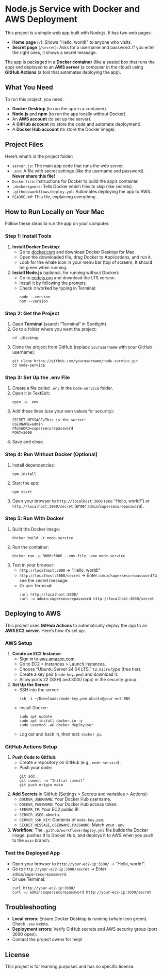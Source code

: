 # Node.js Service with Docker and AWS Deployment

This project is a simple web app built with Node.js. It has two web pages:
- **Home page** (`/`): Shows "Hello, world!" to anyone who visits.
- **Secret page** (`/secret`): Asks for a username and password. If you enter the right ones, it shows a secret message.

The app is packaged in a **Docker container** (like a sealed box that runs the app) and deployed to an **AWS server** (a computer in the cloud) using **GitHub Actions** (a tool that automates deploying the app).

## What You Need
To run this project, you need:
- **Docker Desktop** (to run the app in a container).
- **Node.js** and **npm** (to run the app locally without Docker).
- An **AWS account** (to set up the server).
- A **GitHub account** (to store the code and automate deployment).
- A **Docker Hub account** (to store the Docker image).

## Project Files
Here’s what’s in the project folder:
- `server.js`: The main app code that runs the web server.
- `.env`: A file with secret settings (like the username and password). **Never share this file!**
- `Dockerfile`: Instructions for Docker to build the app’s container.
- `.dockerignore`: Tells Docker which files to skip (like secrets).
- `.github/workflows/deploy.yml`: Automates deploying the app to AWS.
- `README.md`: This file, explaining everything.

## How to Run Locally on Your Mac
Follow these steps to run the app on your computer.

### Step 1: Install Tools
1. **Install Docker Desktop**:
   - Go to [docker.com](https://www.docker.com/products/docker-desktop/) and download Docker Desktop for Mac.
   - Open the downloaded file, drag Docker to Applications, and run it.
   - Look for the whale icon in your menu bar (top of screen). It should be green when running.
2. **Install Node.js** (optional, for running without Docker):
   - Go to [nodejs.org](https://nodejs.org/) and download the LTS version.
   - Install it by following the prompts.
   - Check it worked by typing in Terminal:
     ```
     node --version
     npm --version
     ```

### Step 2: Get the Project
1. Open **Terminal** (search “Terminal” in Spotlight).
2. Go to a folder where you want the project:
   ```
   cd ~/Desktop
   ```
3. Clone the project from GitHub (replace `yourusername` with your GitHub username):
   ```
   git clone https://github.com/yourusername/node-service.git
   cd node-service
   ```

### Step 3: Set Up the .env File
1. Create a file called `.env` in the `node-service` folder.
2. Open it in TextEdit:
   ```
   open -e .env
   ```
3. Add these lines (use your own values for security):
   ```
   SECRET_MESSAGE=This is the secret!
   USERNAME=admin
   PASSWORD=supersecurepassword
   PORT=3000
   ```
4. Save and close.

### Step 4: Run Without Docker (Optional)
1. Install dependencies:
   ```
   npm install
   ```
2. Start the app:
   ```
   npm start
   ```
3. Open your browser to `http://localhost:3000` (see “Hello, world!”) or `http://localhost:3000/secret` (enter `admin`/`supersecurepassword`).

### Step 5: Run With Docker
1. Build the Docker image:
   ```
   docker build -t node-service .
   ```
2. Run the container:
   ```
   docker run -p 3000:3000 --env-file .env node-service
   ```
3. Test in your browser:
   - `http://localhost:3000` → “Hello, world!”
   - `http://localhost:3000/secret` → Enter `admin`/`supersecurepassword` to see the secret message.
   - Or use Terminal:
     ```
     curl http://localhost:3000/
     curl -u admin:supersecurepassword http://localhost:3000/secret
     ```

## Deploying to AWS
This project uses **GitHub Actions** to automatically deploy the app to an **AWS EC2 server**. Here’s how it’s set up:

### AWS Setup
1. **Create an EC2 Instance**:
   - Sign in to [aws.amazon.com](https://aws.amazon.com/).
   - Go to EC2 > Instances > Launch Instances.
   - Choose “Ubuntu Server 24.04 LTS,” `t2.micro` type (free tier).
   - Create a key pair (`node-key.pem`) and download it.
   - Allow ports 22 (SSH) and 3000 (app) in the security group.
2. **Set Up the Server**:
   - SSH into the server:
     ```
     ssh -i ~/Downloads/node-key.pem ubuntu@your-ec2-DNS
     ```
   - Install Docker:
     ```
     sudo apt update
     sudo apt install docker.io -y
     sudo usermod -aG docker deployuser
     ```
   - Log out and back in, then test: `docker ps`.

### GitHub Actions Setup
1. **Push Code to GitHub**:
   - Create a repository on GitHub (e.g., `node-service`).
   - Push your code:
     ```
     git add .
     git commit -m "Initial commit"
     git push origin main
     ```
2. **Add Secrets** in GitHub (Settings > Secrets and variables > Actions):
   - `DOCKER_USERNAME`: Your Docker Hub username.
   - `DOCKER_PASSWORD`: Your Docker Hub access token.
   - `SERVER_IP`: Your EC2 public IP.
   - `SERVER_USER`: `ubuntu`.
   - `SERVER_SSH_KEY`: Contents of `node-key.pem`.
   - `SECRET_MESSAGE`, `USERNAME`, `PASSWORD`: Match your `.env`.
3. **Workflow**: The `.github/workflows/deploy.yml` file builds the Docker image, pushes it to Docker Hub, and deploys it to AWS when you push to the `main` branch.

### Test the Deployed App
- Open your browser to `http://your-ec2-ip:3000/` → “Hello, world!”.
- Go to `http://your-ec2-ip:3000/secret` → Enter `admin`/`supersecurepassword`.
- Or use Terminal:
  ```
  curl http://your-ec2-ip:3000/
  curl -u admin:supersecurepassword http://your-ec2-ip:3000/secret
  ```

## Troubleshooting
- **Local errors**: Ensure Docker Desktop is running (whale icon green). Check `.env` exists.
- **Deployment errors**: Verify GitHub secrets and AWS security group (port 3000 open).
- Contact the project owner for help!

## License
This project is for learning purposes and has no specific license.
